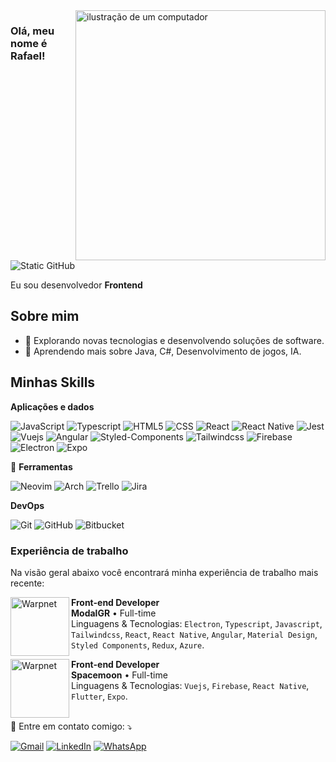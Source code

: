 <img src="https://raw.githubusercontent.com/MicaelliMedeiros/micaellimedeiros/master/image/computer-illustration.png" alt="ilustração de um computador" min-width="400px" max-width="400px" width="400px" align="right">

### Olá, meu nome é Rafael!

<img src="https://img.shields.io/static/v1?label=Overview&message=inaciorafael&color=f8efd4&style=for-the-badge&logo=GitHub" alt="Static GitHub">

<p>Eu sou desenvolvedor <strong>Frontend</strong></p>

## Sobre mim

- 🤔 Explorando novas tecnologias e desenvolvendo soluções de software.
- 🌱 Aprendendo mais sobre Java, C#, Desenvolvimento de jogos, IA.

## Minhas Skills

**Aplicações e dados**

![JavaScript](https://img.shields.io/badge/-JavaScript-333333?style=flat&logo=javascript)
![Typescript](https://img.shields.io/badge/-Typescript-333333?style=flat&logo=typescript)
![HTML5](https://img.shields.io/badge/-HTML5-333333?style=flat&logo=HTML5)
![CSS](https://img.shields.io/badge/-CSS-333333?style=flat&logo=CSS3&logoColor=1572B6)
![React](https://img.shields.io/badge/-React-333333?style=flat&logo=react)
![React Native](https://img.shields.io/badge/-React%20Native-333333?style=flat&logo=react)
![Jest](https://img.shields.io/badge/-Jest-333333?style=flat&logo=jest)
![Vuejs](https://img.shields.io/badge/-Vuejs-333333?style=flat&logo=vuedotjs)
![Angular](https://img.shields.io/badge/-Angular-333333?style=flat&logo=angular)
![Styled-Components](https://img.shields.io/badge/-StyledComponents-333333?style=flat&logo=styledcomponents)
![Tailwindcss](https://img.shields.io/badge/-Tailwindcss-333333?style=flat&logo=tailwindcss)
![Firebase](https://img.shields.io/badge/-Firebase-333333?style=flat&logo=firebase)
![Electron](https://img.shields.io/badge/-Electron-333333?style=flat&logo=electron)
![Expo](https://img.shields.io/badge/-Expo-333333?style=flat&logo=expo)

<p align="left">
  💼 <strong>Ferramentas</strong>
</p>

![Neovim](https://img.shields.io/badge/-Neovim-333333?style=flat&logo=neovim)
![Arch](https://img.shields.io/badge/-ArchLinux-333333?style=flat&logo=archlinux)
![Trello](https://img.shields.io/badge/-Trello-333333?style=flat&logo=trello&logoColor=007ACC)
![Jira](https://img.shields.io/badge/-JiraSoftware-333333?style=flat&logo=jirasoftware&logoColor=007ACC)


**DevOps**

![Git](https://img.shields.io/badge/-Git-333333?style=flat&logo=git)
![GitHub](https://img.shields.io/badge/-GitHub-333333?style=flat&logo=github)
![Bitbucket](https://img.shields.io/badge/-Bitbucket-333333?style=flat&logo=bitbucket&logoColor=0052CC)

### Experiência de trabalho

Na visão geral abaixo você encontrará minha experiência de trabalho mais recente:

<img align="left" height="94px" width="94px" alt="Warpnet" src="https://media.licdn.com/dms/image/v2/D4D0BAQGiTXOJKLd3kA/company-logo_200_200/company-logo_200_200/0/1680639250432?e=1735171200&v=beta&t=VY-pBvOpVWzwzv3NROHpgQhOI_CnwSmxMc7gF2_tldw"/>

**Front-end Developer** \
**ModalGR** • Full-time \
Linguagens & Tecnologias: `Electron`, `Typescript`, `Javascript`, `Tailwindcss`, `React`, `React Native`, `Angular`, `Material Design`, `Styled Components`, `Redux`, `Azure`.

<img align="left" height="94px" width="94px" alt="Warpnet" src="https://media.licdn.com/dms/image/v2/C4D0BAQEr8a0SUkXGcw/company-logo_200_200/company-logo_200_200/0/1631374583924/spacemoon_logo?e=1735171200&v=beta&t=jNtrL5x_s41B1gVHrqGfu4Zp3HFhhpI4BkbTVPj8jAE"/>

**Front-end Developer** \
**Spacemoon** • Full-time \
Linguagens & Tecnologias: `Vuejs`, `Firebase`, `React Native`, `Flutter`, `Expo`.\
<br />

<p align="left">
  💌 Entre em contato comigo: ⤵️
</p>

<p align="left">
  <a href="#" title="Gmail">
  <img src="https://img.shields.io/badge/-Gmail-FF0000?style=flat-square&labelColor=FF0000&logo=gmail&logoColor=white&link=https://mail.google.com/mail/u/0/#inbox" alt="Gmail"/></a>
  <a href="#" title="LinkedIn">
  <img src="https://img.shields.io/badge/-Linkedin-0e76a8?style=flat-square&logo=Linkedin&logoColor=white&link=https://www.linkedin.com/in/rafael-in%C3%A1cio-53a3ab1a2/" alt="LinkedIn"/></a>
  <a href="#" title="WhatsApp">
  <img src="https://img.shields.io/badge/-WhatsApp-25d366?style=flat-square&labelColor=25d366&logo=whatsapp&logoColor=white&link=5513997866327" alt="WhatsApp"/></a>
</p>
